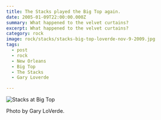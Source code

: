 ```yaml
---
title: The Stacks played the Big Top again.
date: 2005-01-09T22:00:00.000Z
summary: What happened to the velvet curtains?
excerpt: What happened to the velvet curtains?
category: rock
image: rock/stacks/stacks-big-top-loverde-nov-9-2009.jpg
tags:
  - post
  - rock
  - New Orleans
  - Big Top
  - The Stacks
  - Gary Loverde

---
```


![Stacks at Big Top](/static/img/rock/stacks/stacks-big-top-loverde-nov-9-2009.jpg "Stacks at Big Top")

<figcaption>Photo by Gary LoVerde.</figcaption>
